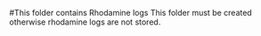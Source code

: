 #This folder contains Rhodamine logs
This folder must be created otherwise rhodamine logs are not stored.

